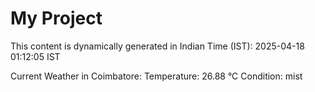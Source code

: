 # My Project

This content is dynamically generated in Indian Time (IST): 2025-04-18 01:12:05 IST


Current Weather in Coimbatore:
Temperature: 26.88 °C
Condition: mist
